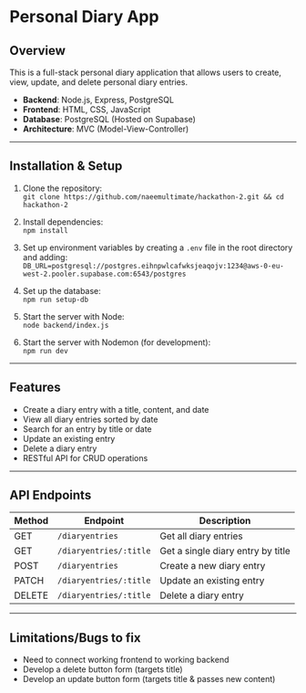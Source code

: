 # Personal Diary App

## Overview

This is a full-stack personal diary application that allows users to create, view, update, and delete personal diary entries.

- **Backend**: Node.js, Express, PostgreSQL
- **Frontend**: HTML, CSS, JavaScript
- **Database**: PostgreSQL (Hosted on Supabase)
- **Architecture**: MVC (Model-View-Controller)

---

## Installation & Setup

1. Clone the repository:  
   `git clone https://github.com/naeemultimate/hackathon-2.git && cd hackathon-2`

2. Install dependencies:  
   `npm install`

3. Set up environment variables by creating a `.env` file in the root directory and adding:
    `DB_URL=postgresql://postgres.eihnpwlcafwksjeaqojv:1234@aws-0-eu-west-2.pooler.supabase.com:6543/postgres`

4. Set up the database:  
    `npm run setup-db`

5. Start the server with Node:  
    `node backend/index.js`

6. Start the server with Nodemon (for development):  
    `npm run dev`

---

## Features

- Create a diary entry with a title, content, and date
- View all diary entries sorted by date
- Search for an entry by title or date
- Update an existing entry
- Delete a diary entry
- RESTful API for CRUD operations

---

## API Endpoints

| Method | Endpoint                 | Description                        |
|--------|--------------------------|------------------------------------|
| GET    | `/diaryentries`          | Get all diary entries             |
| GET    | `/diaryentries/:title`   | Get a single diary entry by title |
| POST   | `/diaryentries`          | Create a new diary entry          |
| PATCH  | `/diaryentries/:title`   | Update an existing entry          |
| DELETE | `/diaryentries/:title`   | Delete a diary entry              |

---

## Limitations/Bugs to fix
- Need to connect working frontend to working backend
- Develop a delete button form (targets title)
- Develop an update button form (targets title & passes new content)